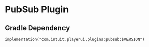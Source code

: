 # PubSub Plugin

## Gradle Dependency

`implementation("com.intuit.playerui.plugins:pubsub:$VERSION")`
